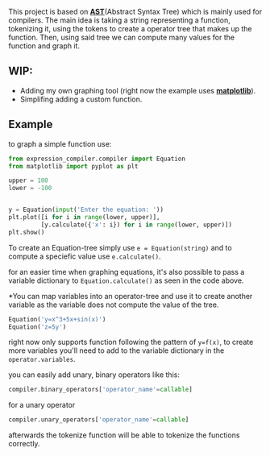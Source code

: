 This project is based on [**AST**](https://en.wikipedia.org/wiki/Abstract_syntax_tree)(Abstract Syntax Tree) which is mainly used for compilers.
The main idea is taking a string representing a function, tokenizing it, using the tokens to create a operator tree that makes up the function.
Then, using said tree we can compute many values for the function and graph it.

## WIP:
- Adding my own graphing tool (right now the example uses [**matplotlib**](https://github.com/matplotlib/matplotlib)).
- Simplifing adding a custom function.

## Example

to graph a simple function use:
```python
from expression_compiler.compiler import Equation
from matplotlib import pyplot as plt

upper = 100
lower = -100


y = Equation(input('Enter the equation: '))
plt.plot([i for i in range(lower, upper)],
         [y.calculate({'x': i}) for i in range(lower, upper)])
plt.show()
```
To create an Equation-tree simply use `e = Equation(string)` and to compute a speciefic value use `e.calculate()`.

for an easier time when graphing equations, it's also possible to pass a variable dictionary to `Equation.calculate()` as seen in the code above.


*You can map variables into an operator-tree and use it to create another variable as the variable does not compute the value of the tree.
```python
Equation('y=x^3+5x+sin(x)')
Equation('z=5y')
```
right now only supports function following the pattern of `y=f(x)`, to create more variables you'll need to add to the variable dictionary in the `operator.variables`.

you can easily add unary, binary operators like this:

```python
compiler.binary_operators['operator_name'=callable]
```
for a unary operator
```python
compiler.unary_operators['operator_name'=callable]
```
afterwards the tokenize function will be able to tokenize the functions correctly.
